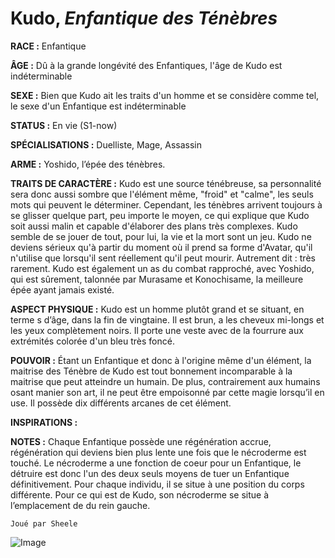 # Kudo, *Enfantique des Ténèbres*

**RACE :** Enfantique

**ÂGE :** Dû à la grande longévité des Enfantiques, l'âge de Kudo est indéterminable 

**SEXE :** Bien que Kudo ait les traits d'un homme et se considère comme tel, le sexe d'un Enfantique est indéterminable

**STATUS :** En vie (S1-now)

**SPÉCIALISATIONS :** Duelliste, Mage, Assassin 

**ARME :** Yoshido, l’épée des ténèbres.

**TRAITS DE CARACTÈRE :** Kudo est une source ténébreuse, sa personnalité sera donc aussi sombre que l'élément même, "froid" et "calme", les seuls mots qui peuvent le déterminer. Cependant, les ténèbres arrivent toujours à se glisser quelque part, peu importe le moyen, ce qui explique que Kudo soit aussi malin et capable d'élaborer des plans très complexes. Kudo semble de se jouer de tout, pour lui, la vie et la mort sont un jeu. Kudo ne deviens sérieux qu'à partir du moment où il prend sa forme d'Avatar, qu'il n'utilise que lorsqu'il sent réellement qu'il peut mourir. Autrement dit : très rarement. Kudo est également un as du combat rapproché, avec Yoshido, qui est sûrement, talonnée par Murasame et Konochisame, la meilleure épée ayant jamais existé.

**ASPECT PHYSIQUE :** Kudo est un homme plutôt grand et se situant, en terme s d’âge, dans la fin de vingtaine. Il est brun, a les cheveux mi-longs et les yeux complètement noirs. Il porte une veste avec de la fourrure aux extrémités colorée d'un bleu très foncé.

**POUVOIR :** Étant un Enfantique et donc à l'origine même d'un élément, la maitrise des Ténèbre de Kudo est tout bonnement incomparable à la maitrise que peut atteindre un humain. De plus, contrairement aux humains osant manier son art, il ne peut être empoisonné par cette magie lorsqu’il en use. Il possède dix différents arcanes de cet élément.

**INSPIRATIONS :** 

**NOTES :** Chaque Enfantique possède une régénération accrue, régénération qui deviens bien plus lente une fois que le nécroderme est touché. Le nécroderme a une fonction de coeur pour un Enfantique, le détruire est donc l'un des deux seuls moyens de tuer un Enfantique définitivement. Pour chaque individu, il se situe à une position du corps différente. Pour ce qui est de Kudo, son nécroderme se situe à l’emplacement de du rein gauche. 

`Joué par Sheele`

![Image](https://enyxia.alkanife.fr/images/characters/kudo.png)


